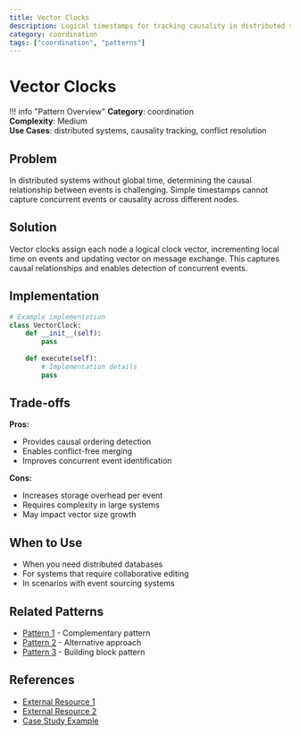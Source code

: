 ```yaml
---
title: Vector Clocks
description: Logical timestamps for tracking causality in distributed systems
category: coordination
tags: ["coordination", "patterns"]
---
```


# Vector Clocks

!!! info "Pattern Overview"
    **Category**: coordination  
    **Complexity**: Medium  
    **Use Cases**: distributed systems, causality tracking, conflict resolution

## Problem

In distributed systems without global time, determining the causal relationship between events is challenging. Simple timestamps cannot capture concurrent events or causality across different nodes.

## Solution

Vector clocks assign each node a logical clock vector, incrementing local time on events and updating vector on message exchange. This captures causal relationships and enables detection of concurrent events.

## Implementation

```python
# Example implementation
class VectorClock:
    def __init__(self):
        pass
    
    def execute(self):
        # Implementation details
        pass
```

## Trade-offs

**Pros:**
- Provides causal ordering detection
- Enables conflict-free merging
- Improves concurrent event identification

**Cons:**
- Increases storage overhead per event
- Requires complexity in large systems
- May impact vector size growth

## When to Use

- When you need distributed databases
- For systems that require collaborative editing
- In scenarios with event sourcing systems

## Related Patterns

- [Pattern 1](../related-pattern-1.md) - Complementary pattern
- [Pattern 2](../related-pattern-2.md) - Alternative approach
- [Pattern 3](../related-pattern-3.md) - Building block pattern

## References

- [External Resource 1](#)
- [External Resource 2](#)
- [Case Study Example](../architects-handbook/case-studies/example.md)
